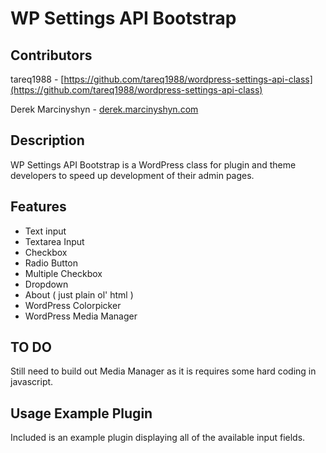 # WP Settings API Bootstrap

Contributors
------------

tareq1988 - [https://github.com/tareq1988/wordpress-settings-api-class](https://github.com/tareq1988/wordpress-settings-api-class)

Derek Marcinyshyn - [derek.marcinyshyn.com](http://derek.marcinyshyn.com)

Description
-----------

WP Settings API Bootstrap is a WordPress class for plugin and theme developers to speed up development of their admin pages.

Features
--------

* Text input
* Textarea Input
* Checkbox
* Radio Button
* Multiple Checkbox
* Dropdown
* About ( just plain ol' html )
* WordPress Colorpicker
* WordPress Media Manager

TO DO
-----

Still need to build out Media Manager as it is requires some hard coding in javascript.

Usage Example Plugin
--------------------

Included is an example plugin displaying all of the available input fields.